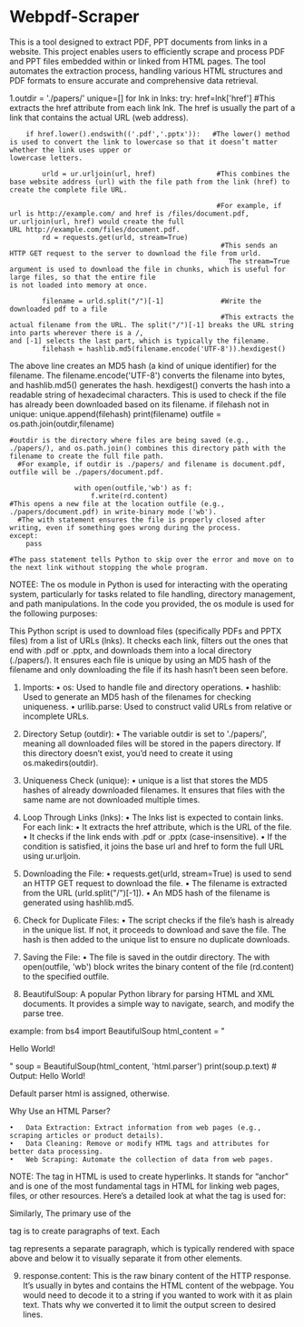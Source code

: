 # Webpdf-Scraper
This is a tool designed to extract PDF, PPT documents from links in a website. This project enables users to efficiently scrape and process PDF and PPT files embedded within or linked from HTML pages. The tool automates the extraction process, handling various HTML structures and PDF formats to ensure accurate and comprehensive data retrieval.

1.outdir = './papers/'
unique=[]
for lnk in lnks:
    try:
        href=lnk['href']                              #This extracts the href attribute from each link lnk. The href is usually the part of a link that contains the actual URL                                                           (web address).

        if href.lower().endswith(('.pdf','.pptx')):   #The lower() method is used to convert the link to lowercase so that it doesn’t matter whether the link uses upper or                                                               lowercase letters.

            urld = ur.urljoin(url, href)               #This combines the base website address (url) with the file path from the link (href) to create the complete file URL.

                                                       #For example, if url is http://example.com/ and href is /files/document.pdf, ur.urljoin(url, href) would create the full                                                             URL http://example.com/files/document.pdf.
            rd = requests.get(urld, stream=True)
                                                        #This sends an HTTP GET request to the server to download the file from urld.
	                                                      The stream=True argument is used to download the file in chunks, which is useful for large files, so that the entire file                                                            is not loaded into memory at once.
                                                        
            filename = urld.split("/")[-1]              #Write the downloaded pdf to a file
                                                        #This extracts the actual filename from the URL. The split("/")[-1] breaks the URL string into parts wherever there is a /,                                                         and [-1] selects the last part, which is typically the filename.
            filehash = hashlib.md5(filename.encode('UTF-8')).hexdigest()

  The above line creates an MD5 hash (a kind of unique identifier) for the filename. The filename.encode('UTF-8') converts the filename into bytes, and hashlib.md5() generates       the hash.
	hexdigest() converts the hash into a readable string of hexadecimal characters.
	This is used to check if the file has already been downloaded based on its filename.
            if filehash not in unique: 
                    unique.append(filehash)
                    print(filename)
                    outfile = os.path.join(outdir,filename)

    #outdir is the directory where files are being saved (e.g., ./papers/), and os.path.join() combines this directory path with the filename to create the full file path.
	  #For example, if outdir is ./papers/ and filename is document.pdf, outfile will be ./papers/document.pdf.

                    with open(outfile,'wb') as f:
                        f.write(rd.content)
    #This opens a new file at the location outfile (e.g., ./papers/document.pdf) in write-binary mode ('wb').
	  #The with statement ensures the file is properly closed after writing, even if something goes wrong during the process.
    except:
        pass

    #The pass statement tells Python to skip over the error and move on to the next link without stopping the whole program.



NOTEE:
The os module in Python is used for interacting with the operating system, particularly for tasks related to file handling, directory management, and path manipulations. In the code you provided, the os module is used for the following purposes:

This Python script is used to download files (specifically PDFs and PPTX files) from a list of URLs (lnks). It checks each link, filters out the ones that end with .pdf or .pptx, and downloads them into a local directory (./papers/). It ensures each file is unique by using an MD5 hash of the filename and only downloading the file if its hash hasn’t been seen before.

1.	Imports:
	•	os: Used to handle file and directory operations.
	•	hashlib: Used to generate an MD5 hash of the filenames for checking uniqueness.
	•	urllib.parse: Used to construct valid URLs from relative or incomplete URLs.
2.	Directory Setup (outdir):
	•	The variable outdir is set to './papers/', meaning all downloaded files will be stored in the papers directory. If this directory doesn’t exist, you’d need to create it using     os.makedirs(outdir).
3.	Uniqueness Check (unique):
	•	unique is a list that stores the MD5 hashes of already downloaded filenames. It ensures that files with the same name are not downloaded multiple times.
4.	Loop Through Links (lnks):
	•	The lnks list is expected to contain links. For each link:
	            •	It extracts the href attribute, which is the URL of the file.
	            •	It checks if the link ends with .pdf or .pptx (case-insensitive).
	            •	If the condition is satisfied, it joins the base url and href to form the full URL using ur.urljoin.
5.	Downloading the File:
	•	requests.get(urld, stream=True) is used to send an HTTP GET request to download the file.
	•	The filename is extracted from the URL (urld.split("/")[-1]).
	•	An MD5 hash of the filename is generated using hashlib.md5.
6.	Check for Duplicate Files:
	•	The script checks if the file’s hash is already in the unique list. If not, it proceeds to download and save the file. The hash is then added to the unique list to ensure no      duplicate downloads.
7.	Saving the File:
	•	The file is saved in the outdir directory. The with open(outfile, 'wb') block writes the binary content of the file (rd.content) to the specified outfile.

8. BeautifulSoup: A popular Python library for parsing HTML and XML documents. It provides a simple way to navigate, search, and modify the parse tree.

example:
from bs4 import BeautifulSoup
html_content = "<html><body><p>Hello World!</p></body></html>"
soup = BeautifulSoup(html_content, 'html.parser')
print(soup.p.text)  # Output: Hello World!


Default parser html is assigned, otherwise.

Why Use an HTML Parser?

	•	Data Extraction: Extract information from web pages (e.g., scraping articles or product details).
	•	Data Cleaning: Remove or modify HTML tags and attributes for better data processing.
	•	Web Scraping: Automate the collection of data from web pages.

NOTE:
The <a> tag in HTML is used to create hyperlinks. It stands for “anchor” and is one of the most fundamental tags in HTML for linking web pages, files, or other resources. Here’s a detailed look at what the <a> tag is used for:

Similarly, 
The primary use of the <p> tag is to create paragraphs of text. Each <p> tag represents a separate paragraph, which is typically rendered with space above and below it to visually separate it from other elements.


9. response.content: This is the raw binary content of the HTTP response. It’s usually in bytes and contains the HTML content of the webpage. You would need to decode it to a string if you wanted to work with it as plain text. Thats why we converted it to limit the output screen to desired lines.


